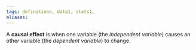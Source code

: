 ```yaml
---
tags: definitions, data1, stats1, 
aliases:
---
```

A **causal effect** is when one variable (the *independent variable*) causes an other variable (the *dependent variable*) to change.   
